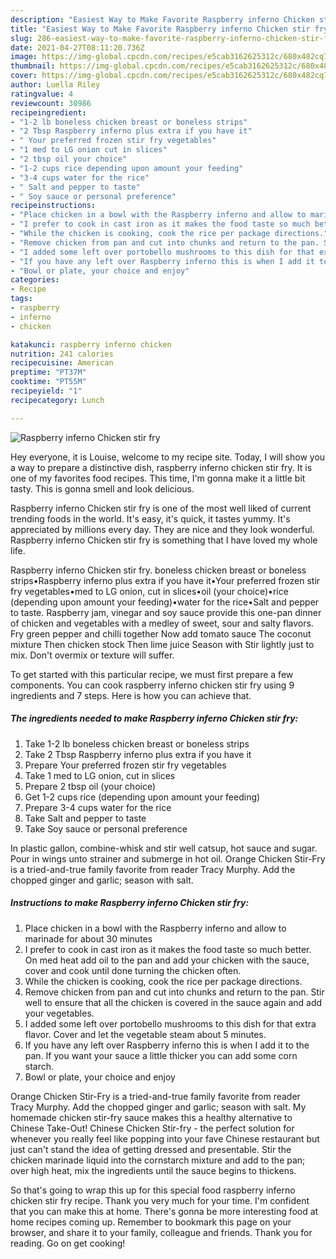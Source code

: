 ```yaml
---
description: "Easiest Way to Make Favorite Raspberry inferno Chicken stir fry"
title: "Easiest Way to Make Favorite Raspberry inferno Chicken stir fry"
slug: 286-easiest-way-to-make-favorite-raspberry-inferno-chicken-stir-fry
date: 2021-04-27T08:11:20.736Z
image: https://img-global.cpcdn.com/recipes/e5cab3162625312c/680x482cq70/raspberry-inferno-chicken-stir-fry-recipe-main-photo.jpg
thumbnail: https://img-global.cpcdn.com/recipes/e5cab3162625312c/680x482cq70/raspberry-inferno-chicken-stir-fry-recipe-main-photo.jpg
cover: https://img-global.cpcdn.com/recipes/e5cab3162625312c/680x482cq70/raspberry-inferno-chicken-stir-fry-recipe-main-photo.jpg
author: Luella Riley
ratingvalue: 4
reviewcount: 30986
recipeingredient:
- "1-2 lb boneless chicken breast or boneless strips"
- "2 Tbsp Raspberry inferno plus extra if you have it"
- " Your preferred frozen stir fry vegetables"
- "1 med to LG onion cut in slices"
- "2 tbsp oil your choice"
- "1-2 cups rice depending upon amount your feeding"
- "3-4 cups water for the rice"
- " Salt and pepper to taste"
- " Soy sauce or personal preference"
recipeinstructions:
- "Place chicken in a bowl with the Raspberry inferno and allow to marinade for about 30 minutes"
- "I prefer to cook in cast iron as it makes the food taste so much better. On med heat add oil to the pan and add your chicken with the sauce, cover and cook until done turning the chicken often."
- "While the chicken is cooking, cook the rice per package directions."
- "Remove chicken from pan and cut into chunks and return to the pan. Stir well to ensure that all the chicken is covered in the sauce again and add your vegetables."
- "I added some left over portobello mushrooms to this dish for that extra flavor. Cover and let the vegetable steam about 5 minutes."
- "If you have any left over Raspberry inferno this is when I add it to the pan. If you want your sauce a little thicker you can add some corn starch."
- "Bowl or plate, your choice and enjoy"
categories:
- Recipe
tags:
- raspberry
- inferno
- chicken

katakunci: raspberry inferno chicken 
nutrition: 241 calories
recipecuisine: American
preptime: "PT37M"
cooktime: "PT55M"
recipeyield: "1"
recipecategory: Lunch

---
```



![Raspberry inferno Chicken stir fry](https://img-global.cpcdn.com/recipes/e5cab3162625312c/680x482cq70/raspberry-inferno-chicken-stir-fry-recipe-main-photo.jpg)

Hey everyone, it is Louise, welcome to my recipe site. Today, I will show you a way to prepare a distinctive dish, raspberry inferno chicken stir fry. It is one of my favorites food recipes. This time, I'm gonna make it a little bit tasty. This is gonna smell and look delicious.

Raspberry inferno Chicken stir fry is one of the most well liked of current trending foods in the world. It's easy, it's quick, it tastes yummy. It's appreciated by millions every day. They are nice and they look wonderful. Raspberry inferno Chicken stir fry is something that I have loved my whole life.

Raspberry inferno Chicken stir fry. boneless chicken breast or boneless strips•Raspberry inferno plus extra if you have it•Your preferred frozen stir fry vegetables•med to LG onion, cut in slices•oil (your choice)•rice (depending upon amount your feeding)•water for the rice•Salt and pepper to taste. Raspberry jam, vinegar and soy sauce provide this one-pan dinner of chicken and vegetables with a medley of sweet, sour and salty flavors. Fry green pepper and chilli together Now add tomato sauce The coconut mixture Then chicken stock Then lime juice Season with Stir lightly just to mix. Don&#39;t overmix or texture will suffer.


To get started with this particular recipe, we must first prepare a few components. You can cook raspberry inferno chicken stir fry using 9 ingredients and 7 steps. Here is how you can achieve that.

<!--inarticleads1-->

##### The ingredients needed to make Raspberry inferno Chicken stir fry:

1. Take 1-2 lb boneless chicken breast or boneless strips
1. Take 2 Tbsp Raspberry inferno plus extra if you have it
1. Prepare  Your preferred frozen stir fry vegetables
1. Take 1 med to LG onion, cut in slices
1. Prepare 2 tbsp oil (your choice)
1. Get 1-2 cups rice (depending upon amount your feeding)
1. Prepare 3-4 cups water for the rice
1. Take  Salt and pepper to taste
1. Take  Soy sauce or personal preference


In plastic gallon, combine-whisk and stir well catsup, hot sauce and sugar. Pour in wings unto strainer and submerge in hot oil. Orange Chicken Stir-Fry is a tried-and-true family favorite from reader Tracy Murphy. Add the chopped ginger and garlic; season with salt. 

<!--inarticleads2-->

##### Instructions to make Raspberry inferno Chicken stir fry:

1. Place chicken in a bowl with the Raspberry inferno and allow to marinade for about 30 minutes
1. I prefer to cook in cast iron as it makes the food taste so much better. On med heat add oil to the pan and add your chicken with the sauce, cover and cook until done turning the chicken often.
1. While the chicken is cooking, cook the rice per package directions.
1. Remove chicken from pan and cut into chunks and return to the pan. Stir well to ensure that all the chicken is covered in the sauce again and add your vegetables.
1. I added some left over portobello mushrooms to this dish for that extra flavor. Cover and let the vegetable steam about 5 minutes.
1. If you have any left over Raspberry inferno this is when I add it to the pan. If you want your sauce a little thicker you can add some corn starch.
1. Bowl or plate, your choice and enjoy


Orange Chicken Stir-Fry is a tried-and-true family favorite from reader Tracy Murphy. Add the chopped ginger and garlic; season with salt. My homemade chicken stir-fry sauce makes this a healthy alternative to Chinese Take-Out! Chinese Chicken Stir-fry - the perfect solution for whenever you really feel like popping into your fave Chinese restaurant but just can&#39;t stand the idea of getting dressed and presentable. Stir the chicken marinade liquid into the cornstarch mixture and add to the pan; over high heat, mix the ingredients until the sauce begins to thickens. 

So that's going to wrap this up for this special food raspberry inferno chicken stir fry recipe. Thank you very much for your time. I'm confident that you can make this at home. There's gonna be more interesting food at home recipes coming up. Remember to bookmark this page on your browser, and share it to your family, colleague and friends. Thank you for reading. Go on get cooking!
